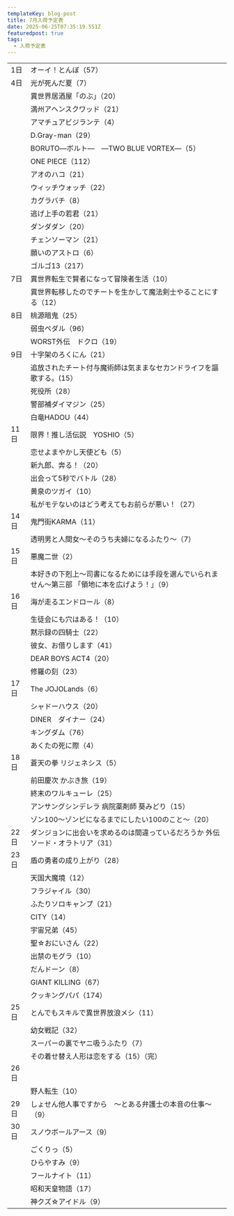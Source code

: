 ```yaml
---
templateKey: blog-post
title: 7月入荷予定表
date: 2025-06-25T07:35:19.551Z
featuredpost: true
tags:
  - 入荷予定表
---
```

<!--\\[if !mso]>
<style>
v\:* {behavior:url(#default#VML);}
o\:* {behavior:url(#default#VML);}
x\:* {behavior:url(#default#VML);}
.shape {behavior:url(#default#VML);}
</style>
<!\\[endif]-->

|                        |                                                   |
| ---------------------- | ------------------------------------------------- |
| <!--StartFragment-->1日 | オーイ！とんぼ（57）                                       |
| 4日                     | 光が死んだ夏（7）                                         |
| 　                      | 異世界居酒屋「のぶ」（20）                                    |
| 　                      | 満州アヘンスクワッド（21）                                    |
| 　                      | アマチュアビジランテ（4）                                     |
| 　                      | D.Gray-man（29）                                    |
| 　                      | BORUTO―ボルト―　―TWO BLUE VORTEX―（5）                  |
| 　                      | ONE PIECE（112）                                    |
| 　                      | アオのハコ（21）                                         |
| 　                      | ウィッチウォッチ（22）                                      |
| 　                      | カグラバチ（8）                                          |
| 　                      | 逃げ上手の若君（21）                                       |
| 　                      | ダンダダン（20）                                         |
| 　                      | チェンソーマン（21）                                       |
| 　                      | 願いのアストロ（6）                                        |
| 　                      | ゴルゴ13（217）                                        |
| 7日                     | 異世界転生で賢者になって冒険者生活（10）                             |
| 　                      | 異世界転移したのでチートを生かして魔法剣士やることにする（12）                  |
| 8日                     | 桃源暗鬼（25）                                          |
| 　                      | 弱虫ペダル（96）                                         |
| 　                      | WORST外伝　ドクロ（19）                                   |
| 9日                     | 十字架のろくにん（21）                                      |
| 　                      | 追放されたチート付与魔術師は気ままなセカンドライフを謳歌する。(15）               |
| 　                      | 死役所（28）                                           |
| 　                      | 警部補ダイマジン（25）                                      |
| 　                      | 白竜HADOU（44）                                       |
| 11日                    | 限界！推し活伝説　YOSHIO（5）                                |
| 　                      | 恋せよまやかし天使ども（5）                                    |
| 　                      | 新九郎、奔る！（20）                                       |
| 　                      | 出会って5秒でバトル（28）                                    |
| 　                      | 黄泉のツガイ（10）                                        |
| 　                      | 私がモテないのはどう考えてもお前らが悪い！（27）                         |
| 14日                    | 鬼門街KARMA（11）                                      |
| 　                      | 透明男と人間女～そのうち夫婦になるふたり～（7）                          |
| 15日                    | 悪魔二世（2）                                           |
| 　                      | 本好きの下剋上～司書になるためには手段を選んでいられません～第三部 「領地に本を広げよう！」（9） |
| 16日                    | 海が走るエンドロール（8）                                     |
| 　                      | 生徒会にも穴はある！（10）                                    |
| 　                      | 黙示録の四騎士（22）                                       |
| 　                      | 彼女、お借りします（41）                                     |
| 　                      | DEAR BOYS ACT4（20）                                |
| 　                      | 修羅の刻（23）                                          |
| 17日                    | The JOJOLands（6）                                  |
| 　                      | シャドーハウス（20）                                       |
| 　                      | DINER　ダイナー（24）                                    |
| 　                      | キングダム（76）                                         |
| 　                      | あくたの死に際（4）                                        |
| 18日                    | 蒼天の拳 リジェネシス（5）                                    |
| 　                      | 前田慶次 かぶき旅（19）                                     |
| 　                      | 終末のワルキューレ（25）                                     |
| 　                      | アンサングシンデレラ 病院薬剤師 葵みどり（15）                         |
| 　                      | ゾン100～ゾンビになるまでにしたい100のこと～（20）                     |
| 22日                    | ダンジョンに出会いを求めるのは間違っているだろうか 外伝　ソード・オラトリア（31）        |
| 23日                    | 盾の勇者の成り上がり（28）                                    |
| 　                      | 天国大魔境（12）                                         |
| 　                      | フラジャイル（30）                                        |
| 　                      | ふたりソロキャンプ（21）                                     |
| 　                      | CITY（14）                                          |
| 　                      | 宇宙兄弟（45）                                          |
| 　                      | 聖☆おにいさん（22）                                       |
| 　                      | 出禁のモグラ（10）                                        |
| 　                      | だんドーン（8）                                          |
| 　                      | GIANT KILLING（67）                                 |
| 　                      | クッキングパパ（174）                                      |
| 25日                    | とんでもスキルで異世界放浪メシ（11）                               |
| 　                      | 幼女戦記（32）                                          |
| 　                      | スーパーの裏でヤニ吸うふたり（7）                                 |
| 　                      | その着せ替え人形は恋をする（15）（完）                              |
| 26日                    |                                                   |
| 　                      | 野人転生（10）                                          |
| 29日                    | しょせん他人事ですから　～とある弁護士の本音の仕事～（9）                     |
| 30日                    | スノウボールアース（9）                                      |
| 　                      | ごくりっ（5）                                           |
| 　                      | ひらやすみ（9）                                          |
| 　                      | フールナイト（11）                                        |
| 　                      | 昭和天皇物語（17）                                        |
| 　                      | 神クズ☆アイドル（9）<!--EndFragment-->                     |